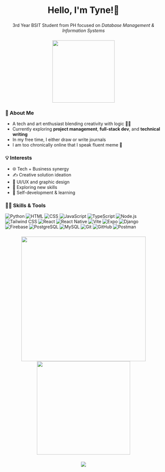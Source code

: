 <h1 align="center">Hello, I'm Tyne!👋</h1>

###

<p align="center">
  3rd Year BSIT Student from PH focused on <i>Database Management & Information Systems</i>
</p>

###

<div align="center">
  <img height="200" src="https://media.tenor.com/SW4tCTepG9QAAAAM/ash-baby.gif"  />
</div>

###

<h3 align="left">🌻 About Me</h3>

- A tech and art enthusiast blending creativity with logic 🎨🧠
- Currently exploring **project management**, **full-stack dev**, and **technical writing**
- In my free time, I either draw or write journals
- I am too chronically online that I speak fluent meme 🐸

###

<h3 align="left">💡 Interests</h3>

- 🌐 Tech + Business synergy
- ✍️ Creative solution ideation
- 🎨 UI/UX and graphic design
- 🧪 Exploring new skills
- 🧠 Self-development & learning

###

<h3 align="left">👩‍💻 Skills & Tools</h3>

![Python](https://img.shields.io/badge/Python-3776AB?style=flat&logo=python&logoColor=white)
![HTML](https://img.shields.io/badge/HTML5-E34F26?style=flat&logo=html5&logoColor=white)
![CSS](https://img.shields.io/badge/CSS3-1572B6?style=flat&logo=css3&logoColor=white)
![JavaScript](https://img.shields.io/badge/JavaScript-F7DF1E?style=flat&logo=javascript&logoColor=black)
![TypeScript](https://img.shields.io/badge/TypeScript-007ACC?style=flat&logo=typescript&logoColor=white)
![Node.js](https://img.shields.io/badge/Node.js-339933?style=flat&logo=nodedotjs&logoColor=white)
![Tailwind CSS](https://img.shields.io/badge/TailwindCSS-06B6D4?style=flat&logo=tailwindcss&logoColor=white)
![React](https://img.shields.io/badge/React-20232A?style=flat&logo=react&logoColor=61DAFB)
![React Native](https://img.shields.io/badge/React_Native-20232A?style=flat&logo=react&logoColor=61DAFB)
![Vite](https://img.shields.io/badge/Vite-646CFF?style=flat&logo=vite&logoColor=white)
![Expo](https://img.shields.io/badge/Expo-000020?style=flat&logo=expo&logoColor=white)
![Django](https://img.shields.io/badge/Django-092E20?style=flat&logo=django&logoColor=white)
![Firebase](https://img.shields.io/badge/Firebase-FFCA28?style=flat&logo=firebase&logoColor=black)
![PostgreSQL](https://img.shields.io/badge/PostgreSQL-4169E1?style=flat&logo=postgresql&logoColor=white)
![MySQL](https://img.shields.io/badge/MySQL-4479A1?style=flat&logo=mysql&logoColor=white)
![Git](https://img.shields.io/badge/Git-F05032?style=flat&logo=git&logoColor=white)
![GitHub](https://img.shields.io/badge/GitHub-181717?style=flat&logo=github&logoColor=white)
![Postman](https://img.shields.io/badge/Postman-FF6C37?style=flat&logo=postman&logoColor=white)


###

<p align="center">
  <img src="https://github-readme-stats.vercel.app/api?username=cmosqueda&show_icons=true&theme=radical" width="400" />
  <img src="https://github-readme-stats.vercel.app/api/top-langs/?username=cmosqueda&layout=compact&theme=radical" width="300" />
</p>

###

<p align="center">
  <img src="https://github-profile-trophy.vercel.app/?username=cmosqueda&theme=onestar&no-bg=true&row=1" />
</p>

###
